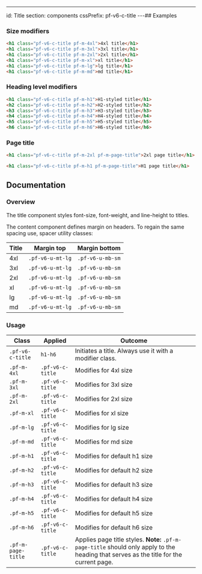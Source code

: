 ---
id: Title
section: components
cssPrefix: pf-v6-c-title
---## Examples

### Size modifiers

```html
<h1 class="pf-v6-c-title pf-m-4xl">4xl title</h1>
<h1 class="pf-v6-c-title pf-m-3xl">3xl title</h1>
<h1 class="pf-v6-c-title pf-m-2xl">2xl title</h1>
<h1 class="pf-v6-c-title pf-m-xl">xl title</h1>
<h1 class="pf-v6-c-title pf-m-lg">lg title</h1>
<h1 class="pf-v6-c-title pf-m-md">md title</h1>

```

### Heading level modifiers

```html
<h1 class="pf-v6-c-title pf-m-h1">H1-styled title</h1>
<h2 class="pf-v6-c-title pf-m-h2">H2-styled title</h2>
<h3 class="pf-v6-c-title pf-m-h3">H3-styled title</h3>
<h4 class="pf-v6-c-title pf-m-h4">H4-styled title</h4>
<h5 class="pf-v6-c-title pf-m-h5">H5-styled title</h5>
<h6 class="pf-v6-c-title pf-m-h6">H6-styled title</h6>

```

### Page title

```html
<h1 class="pf-v6-c-title pf-m-2xl pf-m-page-title">2xl page title</h1>

<h1 class="pf-v6-c-title pf-m-h1 pf-m-page-title">H1 page title</h1>

```

## Documentation

### Overview

The title component styles font-size, font-weight, and line-height to titles.

The content component defines margin on headers. To regain the same spacing use, spacer utility classes:

| Title | Margin top | Margin bottom |
| -- | -- | -- |
| 4xl | `.pf-v6-u-mt-lg` | `.pf-v6-u-mb-sm` |
| 3xl | `.pf-v6-u-mt-lg` | `.pf-v6-u-mb-sm` |
| 2xl | `.pf-v6-u-mt-lg` | `.pf-v6-u-mb-sm` |
| xl | `.pf-v6-u-mt-lg` | `.pf-v6-u-mb-sm` |
| lg | `.pf-v6-u-mt-lg` | `.pf-v6-u-mb-sm` |
| md | `.pf-v6-u-mt-lg` | `.pf-v6-u-mb-sm` |

### Usage

| Class | Applied | Outcome |
| -- | -- | -- |
| `.pf-v6-c-title` | `h1-h6` |  Initiates a title. Always use it with a modifier class. |
| `.pf-m-4xl` | `.pf-v6-c-title` | Modifies for 4xl size |
| `.pf-m-3xl` | `.pf-v6-c-title` | Modifies for 3xl size |
| `.pf-m-2xl` | `.pf-v6-c-title` | Modifies for 2xl size |
| `.pf-m-xl` | `.pf-v6-c-title` | Modifies for xl size |
| `.pf-m-lg` | `.pf-v6-c-title` | Modifies for lg size |
| `.pf-m-md` | `.pf-v6-c-title` | Modifies for md size |
| `.pf-m-h1` | `.pf-v6-c-title` | Modifies for default h1 size |
| `.pf-m-h2` | `.pf-v6-c-title` | Modifies for default h2 size |
| `.pf-m-h3` | `.pf-v6-c-title` | Modifies for default h3 size |
| `.pf-m-h4` | `.pf-v6-c-title` | Modifies for default h4 size |
| `.pf-m-h5` | `.pf-v6-c-title` | Modifies for default h5 size |
| `.pf-m-h6` | `.pf-v6-c-title` | Modifies for default h6 size |
| `.pf-m-page-title` | `.pf-v6-c-title` | Applies page title styles. **Note:** `.pf-m-page-title` should only apply to the heading that serves as the title for the current page. |
